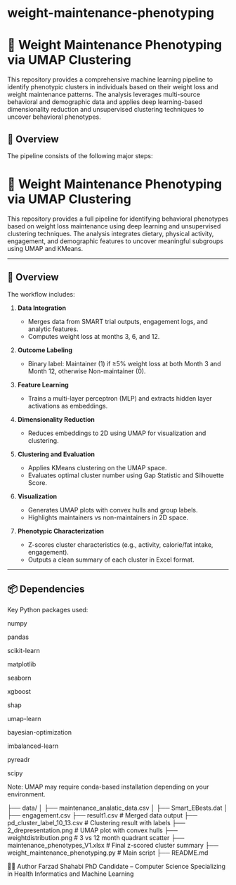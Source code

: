 # weight-maintenance-phenotyping

# 🧠 Weight Maintenance Phenotyping via UMAP Clustering

This repository provides a comprehensive machine learning pipeline to identify phenotypic clusters in individuals based on their weight loss and weight maintenance patterns. The analysis leverages multi-source behavioral and demographic data and applies deep learning-based dimensionality reduction and unsupervised clustering techniques to uncover behavioral phenotypes.

## 📌 Overview

The pipeline consists of the following major steps:

# 🧠 Weight Maintenance Phenotyping via UMAP Clustering

This repository provides a full pipeline for identifying behavioral phenotypes based on weight loss maintenance using deep learning and unsupervised clustering techniques. The analysis integrates dietary, physical activity, engagement, and demographic features to uncover meaningful subgroups using UMAP and KMeans.

---

## 📌 Overview

The workflow includes:

1. **Data Integration**
   - Merges data from SMART trial outputs, engagement logs, and analytic features.
   - Computes weight loss at months 3, 6, and 12.

2. **Outcome Labeling**
   - Binary label: Maintainer (1) if ≥5% weight loss at both Month 3 and Month 12, otherwise Non-maintainer (0).

3. **Feature Learning**
   - Trains a multi-layer perceptron (MLP) and extracts hidden layer activations as embeddings.

4. **Dimensionality Reduction**
   - Reduces embeddings to 2D using UMAP for visualization and clustering.

5. **Clustering and Evaluation**
   - Applies KMeans clustering on the UMAP space.
   - Evaluates optimal cluster number using Gap Statistic and Silhouette Score.

6. **Visualization**
   - Generates UMAP plots with convex hulls and group labels.
   - Highlights maintainers vs non-maintainers in 2D space.

7. **Phenotypic Characterization**
   - Z-scores cluster characteristics (e.g., activity, calorie/fat intake, engagement).
   - Outputs a clean summary of each cluster in Excel format.

---

## 📦 Dependencies

Key Python packages used:

numpy

pandas

scikit-learn

matplotlib

seaborn

xgboost

shap

umap-learn

bayesian-optimization

imbalanced-learn

pyreadr

scipy

Note: UMAP may require conda-based installation depending on your environment.

├── data/
│   ├── maintenance_analatic_data.csv
│   ├── Smart_EBests.dat
│   ├── engagement.csv
├── result1.csv                        # Merged data output
├── pd_cluster_label_10_13.csv        # Clustering result with labels
├── 2_drepresentation.png             # UMAP plot with convex hulls
├── weightdistribution.png            # 3 vs 12 month quadrant scatter
├── maintenance_phenotypes_V1.xlsx    # Final z-scored cluster summary
├── weight_maintenance_phenotyping.py # Main script
├── README.md


👨‍💻 Author
Farzad Shahabi
PhD Candidate – Computer Science
Specializing in Health Informatics and Machine Learning
